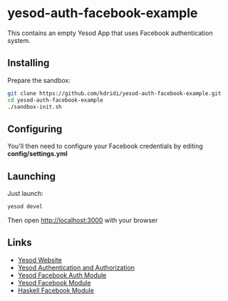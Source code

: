 yesod-auth-facebook-example
===========================

This contains an empty Yesod App that uses Facebook authentication system.

Installing
----------

Prepare the sandbox:

```bash
git clone https://github.com/kdridi/yesod-auth-facebook-example.git
cd yesod-auth-facebook-example
./sandbox-init.sh
```

Configuring
-----------

You'll then need to configure your Facebook credentials by editing **config/settings.yml**

Launching
---------

Just launch:

```bash
yesod devel
```

Then open [http://localhost:3000](http://localhost:3000) with your browser

Links
-----

  - [Yesod Website](http://www.yesodweb.com/book/authentication-and-authorization)
  - [Yesod Authentication and Authorization](http://www.yesodweb.com/book/authentication-and-authorization)
  - [Yesod Facebook Auth Module](https://github.com/kdridi/yesod-auth-fb)
  - [Yesod Facebook Module](https://github.com/kdridi/yesod-fb)
  - [Haskell Facebook Module](https://github.com/kdridi/fb)